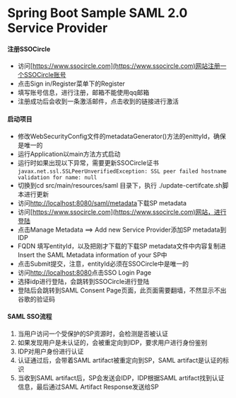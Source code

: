 Spring Boot Sample SAML 2.0 Service Provider
====================
#### 注册SSOCircle

* 访问[https://www.ssocircle.com](https://www.ssocircle.com)网站注册一个SSOCircle账号<br/>
* 点击Sign in/Register菜单下的Register<br/>
* 填写账号信息，进行注册，邮箱不能使用qq邮箱<br/>
* 注册成功后会收到一条激活邮件，点击收到的链接进行激活<br/>

#### 启动项目

* 修改WebSecurityConfig文件的metadataGenerator()方法的enittyId，确保是唯一的<br/>
* 运行Application以main方法方式启动<br/>
* 运行时如果出现以下异常，需要更新SSOCircle证书<br/> 
`javax.net.ssl.SSLPeerUnverifiedException: SSL peer failed hostname validation for name: null`<br/>
* 切换到cd src/main/resources/saml 目录下，执行 ./update-certifcate.sh脚本进行更新<br/>
* 访问[http://localhost:8080/saml/metadata](http://localhost:8080/saml/medadata)下载SP metadata<br/>
* 访问[https://www.ssocircle.com](https://www.ssocircle.com)网站，进行登陆<br/>
* 点击Manage Metadata ==> Add new Service Provider添加SP metadata到IDP<br/>
* FQDN 填写entityId，以及把刚才下载的下载SP metadata文件中内容复制进Insert the SAML Metadata information of your SP中<br/>
* 点击Submit提交，注意，entityId必须在SSOCircle中是唯一的<br/>
* 访问[http://localhost:8080](http://localhost:8080)点击SSO Login Page<br/>
* 选择idp进行登陆，会跳转到SSOCircle进行登陆<br/>
* 登陆后会跳转到SAML Consent Page页面，此页面需要翻墙，不然显示不出谷歌的验证码<br/>

#### SAML SSO流程
1. 当用户访问一个受保护的SP资源时，会检测是否被认证<br/>
2. 如果发现用户是未认证的，会被重定向到IDP，要求用户进行身份鉴别<br/>
3. IDP对用户身份进行认证<br/>
4. 认证通过后，会带着SAML artifact被重定向到SP，SAML artifact是认证的标识<br/>
5. 当收到SAML artifact后，SP会发送会IDP，IDP根据SAML artifact找到认证信息，最后通过SAML Artifact Response发送给SP<br/>